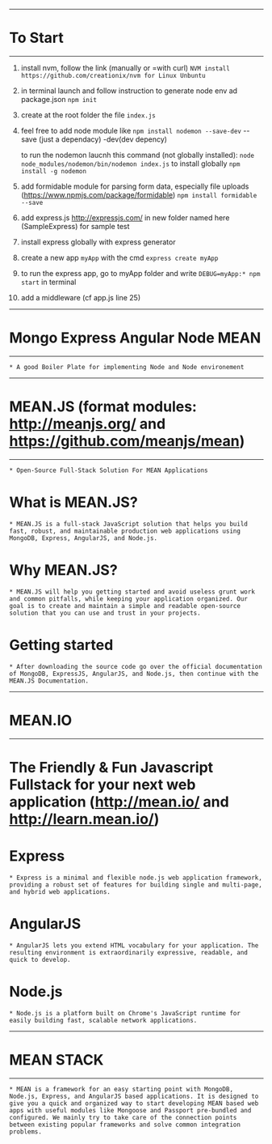 ------------------------------------------------------
# To Start
------------------------------------------------------
1. install nvm, follow the link (manually or =with curl) `NVM install https://github.com/creationix/nvm for Linux Unbuntu`

2. in terminal launch and follow instruction to generate node env ad package.json `npm init`

3. create at the root folder the file `index.js`

4. feel free to add node module like `npm install nodemon --save-dev`
    --save (just a dependacy)
    -dev(dev depency)

    to run the nodemon laucnh this command (not globally installed): 
    `node node_modules/nodemon/bin/nodemon index.js`
    to install globally `npm install -g nodemon`

5. add formidable module for parsing form data, especially file uploads (https://www.npmjs.com/package/formidable)
    `npm install formidable --save`

6. add express.js http://expressjs.com/ in new folder named here (SampleExpress) for sample test

7. install express globally with express generator

8. create a new app `myApp` with the cmd `express create myApp`

9. to run the express app, go to myApp folder and write `DEBUG=myApp:* npm start` in terminal

10. add a middleware (cf app.js line 25) 


------------------------------------------------------
# Mongo Express Angular Node MEAN 
------------------------------------------------------

    * A good Boiler Plate for implementing Node and Node environement

------------------------------------------------------
# MEAN.JS (format modules: http://meanjs.org/ and https://github.com/meanjs/mean)
------------------------------------------------------

    * Open-Source Full-Stack Solution For MEAN Applications

# What is MEAN.JS?

    * MEAN.JS is a full-stack JavaScript solution that helps you build fast, robust, and maintainable production web applications using MongoDB, Express, AngularJS, and Node.js.

# Why MEAN.JS?

    * MEAN.JS will help you getting started and avoid useless grunt work and common pitfalls, while keeping your application organized. Our goal is to create and maintain a simple and readable open-source solution that you can use and trust in your projects.

# Getting started

    * After downloading the source code go over the official documentation of MongoDB, ExpressJS, AngularJS, and Node.js, then continue with the MEAN.JS Documentation.


------------------------------------------------------
# MEAN.IO
------------------------------------------------------

# The Friendly & Fun Javascript Fullstack for your next web application (http://mean.io/ and http://learn.mean.io/)

# Express
    * Express is a minimal and flexible node.js web application framework, providing a robust set of features for building single and multi-page, and hybrid web applications.

# AngularJS
    * AngularJS lets you extend HTML vocabulary for your application. The resulting environment is extraordinarily expressive, readable, and quick to develop.

# Node.js
    * Node.js is a platform built on Chrome's JavaScript runtime for easily building fast, scalable network applications.


------------------------------------------------------
# MEAN STACK
------------------------------------------------------

    * MEAN is a framework for an easy starting point with MongoDB, Node.js, Express, and AngularJS based applications. It is designed to give you a quick and organized way to start developing MEAN based web apps with useful modules like Mongoose and Passport pre-bundled and configured. We mainly try to take care of the connection points between existing popular frameworks and solve common integration problems.